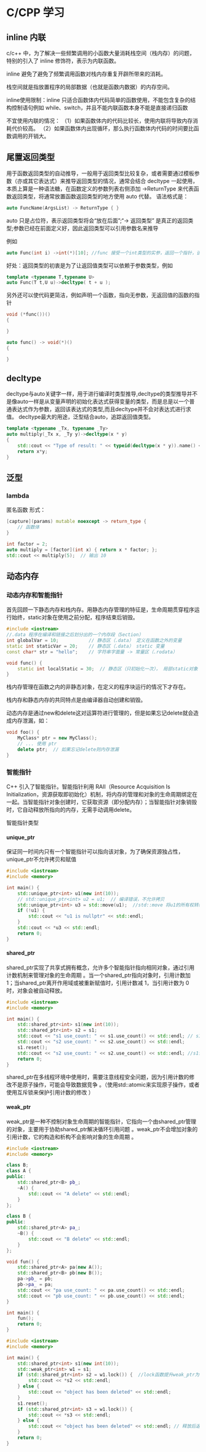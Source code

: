 # C/CPP 学习

## inline 内联
c/c++ 中，为了解决一些频繁调用的小函数大量消耗栈空间（栈内存）的问题，特别的引入了 inline 修饰符，表示为内联函数。

inline 避免了避免了频繁调用函数对栈内存重复开辟所带来的消耗。

栈空间就是指放置程序的局部数据（也就是函数内数据）的内存空间。

inline使用限制：inline 只适合函数体内代码简单的函数使用，不能包含复杂的结构控制语句例如 while、switch，并且不能内联函数本身不能是直接递归函数

不宜使用内联的情况：
（1）如果函数体内的代码比较长，使用内联将导致内存消耗代价较高。 
（2）如果函数体内出现循环，那么执行函数体内代码的时间要比函数调用的开销大。

## 尾置返回类型
用于函数返回类型的自动推导，一般用于返回类型比较复杂，或者需要通过模板参数（亦或其它表达式）来推导返回类型的情况，通常会结合 decltype 一起使用，本质上算是一种语法糖，在函数定义的参数列表右侧添加 ->ReturnType 来代表函数返回类型，将通常放置函数返回类型的地方使用 auto 代替。
语法格式是：
```cpp
auto FuncName(ArgsList) -> ReturnType { }
```
auto 只是占位符，表示返回类型将会“放在后面”;“-> 返回类型” 是真正的返回类型;参数已经在前面定义好，因此返回类型可以引用参数名来推导

例如
```cpp
auto Func(int i) ->int(*)[10]; //func 接受一个int类型的实参，返回一个指针，该指针指向含有10个整数的数组
```

好处：返回类型的初衷是为了让返回值类型可以依赖于参数类型，例如
```cpp
template <typename T,typename U>
auto Func(T t,U u)->decltype( t + u );
```
另外还可以使代码更简洁，例如声明一个函数，指向无参数，无返回值的函数的指针
```cpp
void (*func())()
{

}

auto func() -> void(*)()
{

}
```

## decltype
decltype与auto关键字一样，用于进行编译时类型推导,decltype的类型推导并不是像auto一样是从变量声明的初始化表达式获得变量的类型，而是总是以一个普通表达式作为参数，返回该表达式的类型,而且decltype并不会对表达式进行求值。
decltype最大的用途，泛型结合auto，追踪返回值类型。

```cpp
template <typename _Tx, typename _Ty>
auto multiply(_Tx x, _Ty y)->decltype(x * y)
{
    std::cout << "Type of result: " << typeid(decltype(x * y)).name() << std::endl;
    return x*y;
}

```
## 泛型
### lambda
匿名函数
形式：
```cpp
[capture](params) mutable noexcept -> return_type {
    // 函数体
}
```

```cpp
int factor = 2;
auto multiply = [factor](int x) { return x * factor; };
std::cout << multiply(5);  // 输出 10
```

## 动态内存

### 动态内存和智能指针
首先回顾一下静态内存和栈内存。用静态内存管理的特征是，生命周期贯穿程序运行始终，static对象在使用之前分配，程序结束后销毁。
```cpp
#include <iostream>
//.data 程序在编译和链接之后划分出的一个内存段（Section）
int globalVar = 10;           // 静态区（.data） 定义在函数之外的变量
static int staticVar = 20;    // 静态区（.data） static 变量
const char* str = "hello";    // 字符串字面量 -> 常量区（.rodata）

void func() {
    static int localStatic = 30;  // 静态区（只初始化一次）， 局部static对象
}
```

栈内存管理在函数之内的非静态对象，在定义的程序块运行的情况下才存在。

栈内存和静态内存的共同特点是由编译器自动创建和销毁。

动态内存是通过new和delete这对运算符进行管理的，但是如果忘记delete就会造成内存泄漏，如：
```cpp
void foo() {
    MyClass* ptr = new MyClass();
    // ... 使用 ptr
    delete ptr;  // 如果忘记delete则内存泄漏
}
```

### 智能指针
C++ 引入了智能指针。智能指针利用 RAII（Resource Acquisition Is Initialization，资源获取即初始化）机制，将内存的管理和对象的生命周期绑定在一起。当智能指针对象创建时，它获取资源（即分配内存）；当智能指针对象销毁时，它自动释放所指向的内存，无需手动调用delete。

智能指针类型
#### unique_ptr
保证同一时间内只有一个智能指针可以指向该对象，为了确保资源独占性，unique_ptr不允许拷贝和赋值

```cpp
#include <iostream>
#include <memory>

int main() {
    std::unique_ptr<int> u1(new int(10));
    // std::unique_ptr<int> u2 = u1;  // 编译错误，不允许拷贝
    std::unique_ptr<int> u3 = std::move(u1);  //std::move 将u1的所有权转给u3后，u1为空指针，u3有资源的所有权
    if (!u1) {
        std::cout << "u1 is nullptr" << std::endl;
    }
    std::cout << *u3 << std::endl; 
    return 0;
}
```

#### shared_ptr

shared_ptr实现了共享式拥有概念，允许多个智能指针指向相同对象，通过引用计数机制来管理对象的生命周期 。当一个shared_ptr指向对象时，引用计数加 1；当shared_ptr离开作用域或被重新赋值时，引用计数减 1，当引用计数为 0 时，对象会被自动释放。
```cpp
#include <iostream>
#include <memory>

int main() {
    std::shared_ptr<int> s1(new int(10));
    std::shared_ptr<int> s2 = s1; 
    std::cout << "s1 use_count: " << s1.use_count() << std::endl; // s1,s2 共享1个对象，引用计数为2，
    std::cout << "s2 use_count: " << s2.use_count() << std::endl; 
    s1.reset(); 
    std::cout << "s2 use_count: " << s2.use_count() << std::endl; //s1调用reset后，只有s2指向对象
    return 0;
}
```
shared_ptr在多线程环境中使用时，需要注意线程安全问题，因为引用计数的修改不是原子操作，可能会导致数据竞争 。（使用std::atomic来实现原子操作，或者使用互斥锁来保护引用计数的修改 ）


#### weak_ptr
weak_ptr是一种不控制对象生命周期的智能指针，它指向一个由shared_ptr管理的对象，主要用于协助shared_ptr解决循环引用问题 。weak_ptr不会增加对象的引用计数，它的构造和析构不会影响对象的生命周期 。

```cpp
#include <iostream>
#include <memory>

class B;
class A {
public:
    std::shared_ptr<B> pb_;
    ~A() {
        std::cout << "A delete" << std::endl;
    }
};

class B {
public:
    std::shared_ptr<A> pa_;
    ~B() {
        std::cout << "B delete" << std::endl;
    }
};

void fun() {
    std::shared_ptr<A> pa(new A());
    std::shared_ptr<B> pb(new B());
    pa->pb_ = pb;
    pb->pa_ = pa;
    std::cout << "pa use_count: " << pa.use_count() << std::endl; 
    std::cout << "pb use_count: " << pb.use_count() << std::endl; 
}

int main() {
    fun();
    return 0;
}
```

```cpp
#include <iostream>
#include <memory>

int main() {
    std::shared_ptr<int> s1(new int(10));
    std::weak_ptr<int> w1 = s1; 
    if (std::shared_ptr<int> s2 = w1.lock()) {  //lock函数提升weak_ptr为shared_ptr
        std::cout << *s2 << std::endl; 
    } else {
        std::cout << "object has been deleted" << std::endl;
    }
    s1.reset(); 
    if (std::shared_ptr<int> s3 = w1.lock()) { 
        std::cout << *s3 << std::endl; 
    } else {
        std::cout << "object has been deleted" << std::endl; // 释放后返回空的shared_ptr
    }
    return 0;
}
```
